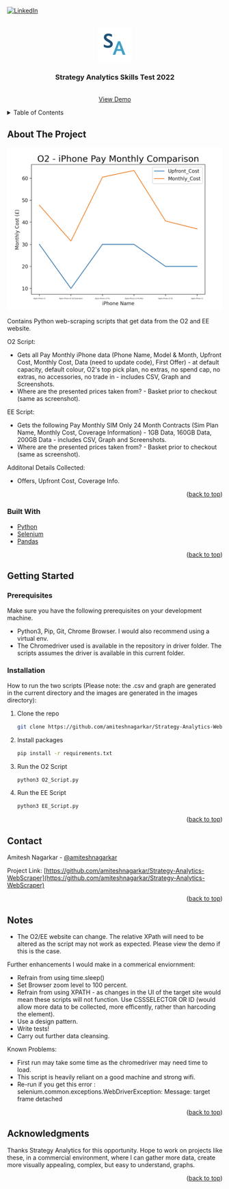 <div id="top"></div>

[![LinkedIn][linkedin-shield]][linkedin-url]



<!-- PROJECT LOGO -->
<br />
<div align="center">
  <a href="https://www.strategyanalytics.com/">
    <img src="images/logo.png" alt="Logo" width="80" height="80">
  </a>

  <h3 align="center">Strategy Analytics Skills Test 2022</h3>

  <p align="center">
    <br />
    <a href="https://www.youtube.com/watch?v=ac09q0invxM">View Demo</a>
  </p>

</div>


<!-- TABLE OF CONTENTS -->
<details>
  <summary>Table of Contents</summary>
  <ol>
    <li>
      <a href="#about-the-project">About The Project</a>
      <ul>
        <li><a href="#built-with">Built With</a></li>
      </ul>
    </li>
    <li>
      <a href="#getting-started">Getting Started</a>
      <ul>
        <li><a href="#prerequisites">Prerequisites</a></li>
        <li><a href="#installation">Installation</a></li>
      </ul>
    </li>
    <li><a href="#notes">Notes</a></li>
    <li><a href="#contact">Contact</a></li>
    <li><a href="#acknowledgments">Acknowledgments</a></li>
  </ol>
</details>


<!-- ABOUT THE PROJECT -->
## About The Project

[![Screen Shot][product-screenshot]](https://www.linkedin.com/in/amitesh-nagarkar-506941117/)

Contains Python web-scraping scripts that get data from the O2 and EE website.

O2 Script:
* Gets all Pay Monthly iPhone data (Phone Name, Model & Month, Upfront Cost, Monthly Cost, Data (need to update code), First Offer) - at default capacity, default colour, O2's top pick plan, no extras, no spend cap, no extras, no accessories, no trade in - includes CSV, Graph and Screenshots.
* Where are the presented prices taken from? - Basket prior to checkout (same as screenshot).

EE Script:
* Gets the following Pay Monthly SIM Only 24 Month Contracts (Sim Plan Name, Monthly Cost, Coverage Information) - 1GB Data, 160GB Data, 200GB Data - includes CSV, Graph and Screenshots.
* Where are the presented prices taken from? - Basket prior to checkout (same as screenshot).

Additonal Details Collected:
* Offers, Upfront Cost, Coverage Info.


<p align="right">(<a href="#top">back to top</a>)</p>


### Built With

* [Python](https://www.python.org/)
* [Selenium](https://www.selenium.dev/)
* [Pandas](https://pandas.pydata.org/docs/index.html#)

<p align="right">(<a href="#top">back to top</a>)</p>


<!-- GETTING STARTED -->
## Getting Started

### Prerequisites

Make sure you have the following prerequisites on your development machine.
* Python3, Pip, Git, Chrome Browser. I would also recommend using a virtual env.
* The Chromedriver used is available in the repository in driver folder. The scripts assumes the driver is available in this current folder.

### Installation

How to run the two scripts (Please note: the .csv and graph are generated in the current directory and the images are generated in the images directory):

1. Clone the repo
   ```sh
   git clone https://github.com/amiteshnagarkar/Strategy-Analytics-WebScraper
   ```
2. Install packages
   ```sh
   pip install -r requirements.txt
   ```
3. Run the O2 Script
   ```sh
   python3 O2_Script.py
   ```   
4. Run the EE Script
   ```sh
   python3 EE_Script.py
   ```

<p align="right">(<a href="#top">back to top</a>)</p>

<!-- CONTACT -->
## Contact

Amitesh Nagarkar - [@amiteshnagarkar](https://www.linkedin.com/in/amitesh-nagarkar-506941117/)

Project Link: [https://github.com/amiteshnagarkar/Strategy-Analytics-WebScraper](https://github.com/amiteshnagarkar/Strategy-Analytics-WebScraper)

<p align="right">(<a href="#top">back to top</a>)</p>


<!-- NOTES -->
## Notes

* The O2/EE website can change. The relative XPath will need to be altered as the script may not work as expected. Please view the demo if this is the case.

Further enhancements I would make in a commerical enviornment: 
* Refrain from using time.sleep()
* Set Browser zoom level to 100 percent.
* Refrain from using XPATH - as changes in the UI of the target site would mean these scripts will not function. Use CSSSELECTOR OR ID (would allow more data to be collected, more efficently, rather than harcoding the element).
* Use a design pattern.
* Write tests!
* Carry out further data cleansing.

Known Problems: 
* First run may take some time as the chromedriver may need time to load.
* This script is heavily reliant on a good machine and strong wifi.
* Re-run if you get this error : selenium.common.exceptions.WebDriverException: Message: target frame detached

<p align="right">(<a href="#top">back to top</a>)</p>

<!-- ACKNOWLEDGMENTS -->
## Acknowledgments

Thanks Strategy Analytics for this opportunity. Hope to work on projects like these, in a commercial environment, where I can gather more data, create more visually appealing, complex, but easy to understand, graphs.

<p align="right">(<a href="#top">back to top</a>)</p>


<!-- MARKDOWN LINKS & IMAGES -->

[linkedin-shield]: https://img.shields.io/badge/-LinkedIn-black.svg?style=for-the-badge&logo=linkedin&colorB=555
[linkedin-url]: https://www.linkedin.com/in/amitesh-nagarkar-506941117/
[product-screenshot]: images/O2_Graph.png
